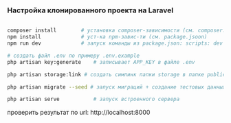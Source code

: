 ### Настройка клонированного проекта на Laravel

```bash

composer install        # установка composer-зависимости (см. composer.json)
npm install             # уст-ка npm-завис-ти (см. package.jsoon)
npm run dev             # запуск команды из package.json: scripts: dev

# создать файл .env по примеру .env.example
php artisan key:generate    # записывает APP_KEY в файле .env

php artisan storage:link # создать симлинк папки storage в папке public

php artisan migrate --seed # запуск миграций + создание тестовых данных

php artisan serve           # запуск встроенного сервера

```

проверить результат по url: http://localhost:8000
